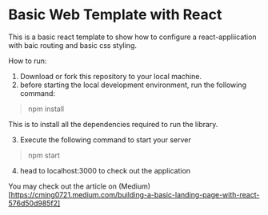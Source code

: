 # Basic Web Template with React 

This is a basic react template to show how to configure a react-appliication with baic routing and basic css styling.

How to run: 

1. Download or fork this repository to your local machine.<br/>
2. before starting the local development environment, run the following command: 

> npm install

This is to install all the dependencies required to run the library.

3. Execute the following command to start your server

> npm start

4. head to localhost:3000 to check out the application

You may check out the article on (Medium)[https://cming0721.medium.com/building-a-basic-landing-page-with-react-576d50d985f2]
